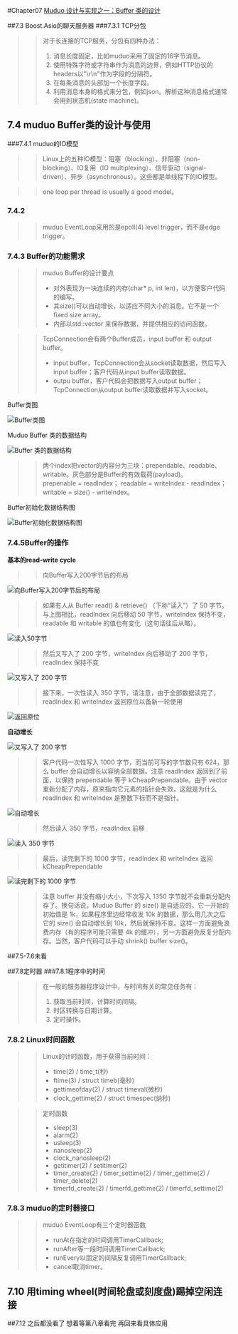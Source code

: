 #Chapter07
[Muduo 设计与实现之一：Buffer 类的设计](https://blog.csdn.net/solstice/article/details/6329080)

##7.3 Boost.Asio的聊天服务器
###7.3.1 TCP分包
>>对于长连接的TCP服务，分包有四种办法：
>>1. 消息长度固定，比如muduo采用了固定的16字节消息。
>>2. 使用特殊字符或字符串作为消息的边界，例如HTTP协议的headers以"\r\n"作为字段的分隔符。
>>3. 在每条消息的头部加一个长度字段。
>>4. 利用消息本身的格式来分包，例如json。解析这种消息格式通常会用到状态机(state machine)。
## 7.4 muduo Buffer类的设计与使用
###7.4.1 muduo的IO模型
>>Linux上的五种IO模型：阻塞（blocking）、非阻塞（non-blocking）、IO复用（IO multiplexing）、信号驱动（signal-driven）、异步（asynchronous）。这些都是单线程下的IO模型。   
  
>> one loop per thread is usually a good model。

### 7.4.2
>> muduo EventLoop采用的是epoll(4) level trigger，而不是edge trigger。

### 7.4.3 Buffer的功能需求
>>muduo Buffer的设计要点   
>> * 对外表现为一块连续的内存(char* p, int len)，以方便客户代码的编写。
>> * 其size()可以自动增长，以适应不同大小的消息。它不是一个fixed size array。
>> * 内部以std::vector<char> 来保存数据，并提供相应的访问函数。

>> TcpConnection会有两个Buffer成员，input buffer 和 output buffer。
>> * input buffer，TcpConnection会从socket读取数据，然后写入input buffer；客户代码从input buffer读取数据。
>> * outpu buffer，客户代码会把数据写入output buffer；TcpConnection从output buffer读取数据并写入socket。

Buffer类图   

![Buffer类图](https://github.com/834810071/muduo_study/blob/master/book_study/Buffer%E7%B1%BB%E5%9B%BE.gif "Buffer类图")

Muduo Buffer 类的数据结构    

![Buffer 类的数据结构]( https://github.com/834810071/muduo_study/blob/master/book_study/Muduo%20Buffer%20%E7%B1%BB%E7%9A%84%E6%95%B0%E6%8D%AE%E7%BB%93%E6%9E%84.gif "Buffer类的数据结构")

>>两个index把vector的内容分为三块：prependable、readable、writable。灰色部分是Buffer的有效载荷(payload)。   
>> prepenable = readIndex； readable = writeIndex - readIndex； writable = size() - writeIndex。

Buffer初始化数据结构图   

![Buffer初始化数据结构图](https://github.com/834810071/muduo_study/blob/master/book_study/Buffer%E5%88%9D%E5%A7%8B%E5%8C%96%E6%95%B0%E6%8D%AE%E7%BB%93%E6%9E%84%E5%9B%BE.gif "Buffer初始化数据结构图")

### 7.4.5Buffer的操作
**基本的read-write cycle**
>>向Buffer写入200字节后的布局   

![向Buffer写入200字节后的布局](https://github.com/834810071/muduo_study/blob/master/book_study/%E5%90%91Buffer%E5%86%99%E5%85%A5200%E5%AD%97%E8%8A%82%E5%90%8E%E7%9A%84%E5%B8%83%E5%B1%80.gif "向Buffer写入200字节后的布局")

>> 如果有人从 Buffer read() & retrieve() （下称“读入”）了 50 字节。与上图相比，readIndex 向后移动 50 字节，writeIndex 保持不变，readable 和 writable 的值也有变化（这句话往后从略）。  

![读入50字节]( "读入50字节")

>>然后又写入了 200 字节，writeIndex 向后移动了 200 字节，readIndex 保持不变   

![又写入了 200 字节]( "又写入了200字节")

>> 接下来，一次性读入 350 字节，请注意，由于全部数据读完了，readIndex 和 writeIndex 返回原位以备新一轮使用  

![返回原位]( "返回原位")
   
**自动增长**

![又写入了 200 字节]( "又写入了200字节")

>> 客户代码一次性写入 1000 字节，而当前可写的字节数只有 624，那么 buffer 会自动增长以容纳全部数据。注意 readIndex 返回到了前面，以保持 prependable 等于 kCheapPrependable。由于 vector 重新分配了内存，原来指向它元素的指针会失效，这就是为什么 readIndex 和 writeIndex 是整数下标而不是指针。  

![自动增长]( "自动增长")

>> 然后读入 350 字节，readIndex 前移  

![读入 350 字节]( "读入350字节")

>> 最后，读完剩下的 1000 字节，readIndex 和 writeIndex 返回 kCheapPrependable  

![读完剩下的 1000 字节]( "读完剩下的1000字节")

>> 注意 buffer 并没有缩小大小，下次写入 1350 字节就不会重新分配内存了。换句话说，Muduo Buffer 的 size() 是自适应的，它一开始的初始值是 1k，如果程序里边经常收发 10k 的数据，那么用几次之后它的 size() 会自动增长到 10k，然后就保持不变。这样一方面避免浪费内存（有的程序可能只需要 4k 的缓冲），另一方面避免反复分配内存。当然，客户代码可以手动 shrink() buffer size()。

##7.5-7.6未看

##7.8定时器
###7.8.1程序中的时间
>>在一般的服务器程序设计中，与时间有关的常见任务有：   
>>1. 获取当前时间，计算时间间隔。   
>>2. 时区转换与日期计算。   
>>3. 定时操作。  

### 7.8.2 Linux时间函数
>> Linux的计时函数，用于获得当前时间：  
>> * time(2) / time_t(秒)  
>> * ftime(3) / struct timeb(毫秒)   
>> * gettimeofday(2) / struct timeval(微秒)   
>> * clock_gettime(2) / struct timespec(纳秒)   

>> 定时函数   
>> * sleep(3)
>> * alarm(2)
>> * usleep(3)
>> * nanosleep(2)
>> * clock_nanosleep(2)
>> * getitimer(2) / setitimer(2)
>> * timer_create(2) / timer_settime(2) / timer_gettime(2) / timer_delete(2)   
>> * timerfd_create(2) / timerfd_gettime(2) / timerfd_settime(2)  

### 7.8.3 muduo的定时器接口
>> muduo EventLoop有三个定时器函数   
>> * runAt在指定的时间调用TimerCallback;
>> * runAfter等一段时间调用TimerCallback;
>> * runEvery以固定的间隔反复调用TimerCallback;
>> * cancel取消timer。  

## 7.10 用timing wheel(时间轮盘或刻度盘)踢掉空闲连接

##7.12 之后都没看了 想着等第八章看完 再回来看具体应用

